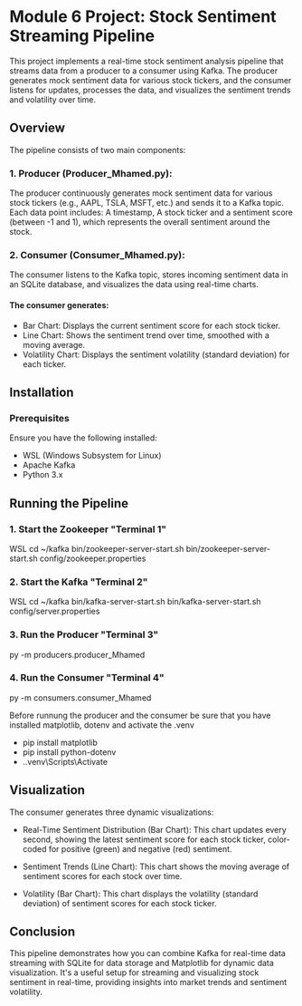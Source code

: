 # Module 6 Project: Stock Sentiment Streaming Pipeline
This project implements a real-time stock sentiment analysis pipeline that streams data from a producer to a consumer using Kafka. The producer generates mock sentiment data for various stock tickers, and the consumer listens for updates, processes the data, and visualizes the sentiment trends and volatility over time.

## Overview
The pipeline consists of two main components:

### 1. Producer (Producer_Mhamed.py): 
The producer continuously generates mock sentiment data for various stock tickers (e.g., AAPL, TSLA, MSFT, etc.) and sends it to a Kafka topic. Each data point includes: A timestamp, A stock ticker and a sentiment score (between -1 and 1), which represents the overall sentiment around the stock.
### 2. Consumer (Consumer_Mhamed.py):
   The consumer listens to the Kafka topic, stores incoming sentiment data in an SQLite database, and visualizes the data using real-time charts. 
  #### The consumer generates:
   - Bar Chart: Displays the current sentiment score for each stock ticker.
   - Line Chart: Shows the sentiment trend over time, smoothed with a moving average.
   - Volatility Chart: Displays the sentiment volatility (standard deviation) for each ticker.
     
## Installation
### Prerequisites
Ensure you have the following installed:

   - WSL (Windows Subsystem for Linux)
   - Apache Kafka
   - Python 3.x

## Running the Pipeline
### 1. Start the Zookeeper "Terminal 1"
WSL
cd ~/kafka
bin/zookeeper-server-start.sh
bin/zookeeper-server-start.sh config/zookeeper.properties
### 2. Start the Kafka "Terminal 2"
WSL
cd ~/kafka
bin/kafka-server-start.sh
bin/kafka-server-start.sh config/server.properties
### 3. Run the Producer "Terminal 3"
py -m producers.producer_Mhamed

### 4. Run the Consumer "Terminal 4"
py -m consumers.consumer_Mhamed

Before runnung the producer and the consumer be sure that you have installed matplotlib, dotenv and activate the .venv

   - pip install matplotlib
   - pip install python-dotenv
   - .\.venv\Scripts\Activate

## Visualization

The consumer generates three dynamic visualizations:

   - Real-Time Sentiment Distribution (Bar Chart): This chart updates every second, showing the latest sentiment score for each stock ticker, color-coded for positive (green) and negative (red) sentiment.

   - Sentiment Trends (Line Chart): This chart shows the moving average of sentiment scores for each stock over time.

   - Volatility (Bar Chart): This chart displays the volatility (standard deviation) of sentiment scores for each stock ticker.

## Conclusion
This pipeline demonstrates how you can combine Kafka for real-time data streaming with SQLite for data storage and Matplotlib for dynamic data visualization. It's a useful setup for streaming and visualizing stock sentiment in real-time, providing insights into market trends and sentiment volatility.





